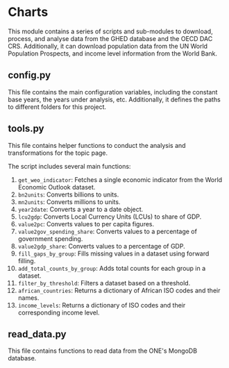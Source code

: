 # Charts

This module contains a series of scripts and sub-modules to download, process, and analyse data from the GHED database
and the OECD DAC CRS. Additionally, it can download population data from the UN World Population Prospects, and income
level information from the World Bank.

## config.py
This file contains the main configuration variables, including the constant base years, the years under analysis, etc.
Additionally, it defines the paths to different folders for this project.

## tools.py
This file contains helper functions to conduct the analysis and transformations for the topic page.

The script includes several main functions:

1. `get_weo_indicator`: Fetches a single economic indicator from the World Economic Outlook dataset.
2. `bn2units`: Converts billions to units.
3. `mn2units`: Converts millions to units.
4. `year2date`: Converts a year to a date object.
5. `lcu2gdp`: Converts Local Currency Units (LCUs) to share of GDP.
6. `value2pc`: Converts values to per capita figures.
7. `value2gov_spending_share`: Converts values to a percentage of government spending.
8. `value2gdp_share`: Converts values to a percentage of GDP.
9. `fill_gaps_by_group`: Fills missing values in a dataset using forward filling.
10. `add_total_counts_by_group`: Adds total counts for each group in a dataset.
11. `filter_by_threshold`: Filters a dataset based on a threshold.
12. `african_countries`: Returns a dictionary of African ISO codes and their names.
13. `income_levels`: Returns a dictionary of ISO codes and their corresponding income level.

## read_data.py
This file contains functions to read data from the ONE's MongoDB database.